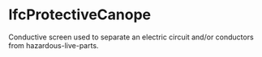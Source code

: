 IfcProtectiveCanope
===================
Conductive screen used to separate an electric circuit and/or conductors from
hazardous-live-parts.


